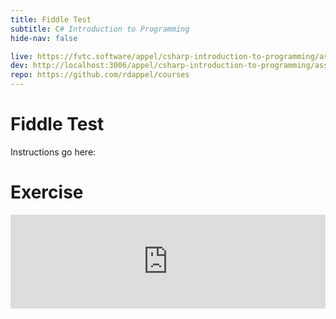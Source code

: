 ```yaml
---
title: Fiddle Test
subtitle: C# Introduction to Programming
hide-nav: false

live: https://fvtc.software/appel/csharp-introduction-to-programming/assignments/book-sales
dev: http://localhost:3006/appel/csharp-introduction-to-programming/assignments/book-sales
repo: https://github.com/rdappel/courses
---
```


# Fiddle Test

Instructions go here:

<details open style="display: none;">
	<summary class="video">Show/Hide Video</summary>
	<div class="video-container">
		<iframe src="https://www.youtube.com/embed/" width="100%" height="100%" frameborder="0"
			allowfullscreen allow="accelerometer; autoplay; encrypted-media; gyroscope; picture-in-picture">
		</iframe>
	</div>
</details>

# Exercise

<iframe width="100%" src="https://dotnetfiddle.net/Widget/F177TF" frameborder="0"></iframe>

